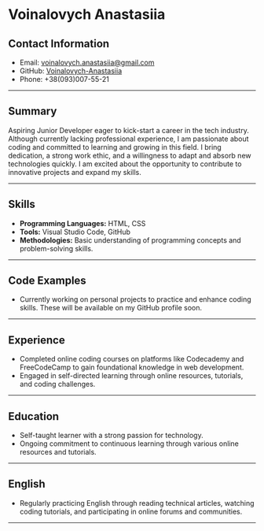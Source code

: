 # Voinalovych Anastasiia

## Contact Information

- Email: voinalovych.anastasiia@gmail.com
- GitHub: [Voinalovych-Anastasiia](https://github.com/Voinalovych-Anastasiia)
- Phone: +38(093)007-55-21

---

## Summary

Aspiring Junior Developer eager to kick-start a career in the tech industry. Although currently lacking professional experience, I am passionate about coding and committed to learning and growing in this field. I bring dedication, a strong work ethic, and a willingness to adapt and absorb new technologies quickly. I am excited about the opportunity to contribute to innovative projects and expand my skills.

---

## Skills

- **Programming Languages:** HTML, CSS
- **Tools:** Visual Studio Code, GitHub
- **Methodologies:** Basic understanding of programming concepts and problem-solving skills.

---

## Code Examples

- Currently working on personal projects to practice and enhance coding skills. These will be available on my GitHub profile soon.

---

## Experience

- Completed online coding courses on platforms like Codecademy and FreeCodeCamp to gain foundational knowledge in web development.
- Engaged in self-directed learning through online resources, tutorials, and coding challenges.

---

## Education

- Self-taught learner with a strong passion for technology.
- Ongoing commitment to continuous learning through various online resources and tutorials.

---

## English

- Regularly practicing English through reading technical articles, watching coding tutorials, and participating in online forums and communities.

---
